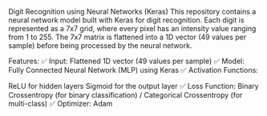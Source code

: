 Digit Recognition using Neural Networks (Keras)
This repository contains a neural network model built with Keras for digit recognition. Each digit is represented as a 7x7 grid, where every pixel has an intensity value ranging from 1 to 255. The 7x7 matrix is flattened into a 1D vector (49 values per sample) before being processed by the neural network.

Features:
✅ Input: Flattened 1D vector (49 values per sample)
✅ Model: Fully Connected Neural Network (MLP) using Keras
✅ Activation Functions:

ReLU for hidden layers
Sigmoid for the output layer
✅ Loss Function: Binary Crossentropy (for binary classification) / Categorical Crossentropy (for multi-class)
✅ Optimizer: Adam
